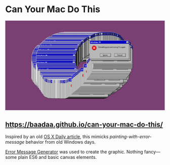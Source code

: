 # Can Your Mac Do This
![screenshot](https://raw.githubusercontent.com/baadaa/can-your-mac-do-this/master/screenshot.png)

## https://baadaa.github.io/can-your-mac-do-this/

Inspired by an old [OS X Daily article](http://osxdaily.com/2010/12/22/can-your-mac-do-this/), this mimicks _painting-with-error-message_ behavior from old Windows days.

[Error Message Generator](http://atom.smasher.org/error/) was used to create the graphic. Nothing fancy&mdash;some plain ES6 and basic canvas elements.
